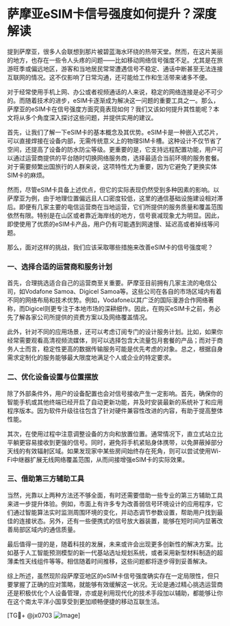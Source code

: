 # 萨摩亚eSIM卡信号强度如何提升？深度解读

提到萨摩亚，很多人会联想到那片被碧蓝海水环绕的热带天堂。然而，在这片美丽的地方，也存在一些令人头疼的问题——比如移动网络信号强度不足。尤其是在旅游旺季或偏远地区，游客和当地居民常常遭遇信号不稳定、通话中断甚至无法连接互联网的情况。这不仅影响了日常沟通，还可能给工作和生活带来诸多不便。

对于经常使用手机上网、办公或者视频通话的人来说，稳定的网络连接是必不可少的。而随着技术的进步，eSIM卡逐渐成为解决这一问题的重要工具之一。那么，萨摩亚的eSIM卡在信号强度方面究竟表现如何？我们又该如何提升其性能呢？本文将从多个角度深入探讨这些问题，并提供实用的建议。

首先，让我们了解一下eSIM卡的基本概念及其优势。eSIM卡是一种嵌入式芯片，可以直接焊接在设备内部，无需传统意义上的物理SIM卡槽。这种设计不仅节省了空间，还提高了设备的防水防尘等级。更重要的是，它支持远程配置功能，用户可以通过运营商提供的平台随时切换网络服务商，选择最适合当前环境的服务套餐。对于需要频繁出国旅行的人群来说，这项特性尤为重要，因为它避免了更换实体SIM卡的麻烦。

然而，尽管eSIM卡具备上述优点，但它的实际表现仍然受到多种因素的影响。以萨摩亚为例，由于地理位置偏远且人口密度较低，这里的通信基础设施建设相对滞后。即便有几家主要的电信运营商在当地运营，它们所提供的服务质量和覆盖范围依然有限。特别是在山区或者靠近海岸线的地方，信号衰减现象尤为明显。因此，即使使用了优质的eSIM卡产品，用户仍有可能遇到网速慢、延迟高或者掉线等问题。

那么，面对这样的挑战，我们应该采取哪些措施来改善eSIM卡的信号强度呢？

### 一、选择合适的运营商和服务计划

首先，合理挑选适合自己的运营商至关重要。萨摩亚目前拥有几家主流的电信公司，如Vodafone Samoa、Digicel Samoa等。这些公司在各自的市场区域内有着不同的网络布局和技术优势。例如，Vodafone以其广泛的国际漫游合作网络著称，而Digicel则更专注于本地市场的深耕细作。因此，在购买eSIM卡之前，务必先了解各家公司所提供的资费方案以及网络覆盖情况。

此外，针对不同的应用场景，还可以考虑订阅专门的设计服务计划。比如，如果你经常需要观看高清视频流媒体，则可以选择包含大流量包月套餐的产品；而对于商务人士而言，稳定性更高的数据传输服务可能是优先考虑的对象。总之，根据自身需求定制化的服务能够最大限度地满足个人或企业的特定要求。

### 二、优化设备设置与位置摆放

除了外部条件外，用户的设备配置也会对信号接收产生一定影响。首先，确保你的智能手机或其他终端已经开启了自动更新功能，并及时安装最新的系统补丁和应用程序版本。因为软件升级往往包含了针对硬件兼容性改进的内容，有助于提高整体性能。

其次，在使用过程中注意调整设备的方向和放置位置。通常情况下，直立式站立比平躺更容易接收到更强的信号。同时，避免将手机紧贴身体携带，以免屏蔽掉部分天线的有效辐射区域。如果发现家中某些房间始终存在死角，则可以尝试使用Wi-Fi中继器扩展无线网络覆盖范围，从而间接增强eSIM卡的实际效果。

### 三、借助第三方辅助工具

当然，光靠以上两种方法还不够全面，有时还需要借助一些专业的第三方辅助工具来进一步提升体验。例如，市面上有许多专为改善弱信号环境设计的应用程序，它们通过智能算法实时监测周围环境的变化，并动态调节参数设置，帮助用户找到最佳的连接状态。另外，还有一些便携式的信号放大器装置，能够在短时间内显著改善局部区域内的通信质量。

最后值得一提的是，随着科技的发展，未来或许会出现更多创新性的解决方案。比如基于人工智能预测模型的新一代基站选址规划系统，或者采用新型材料制造的超薄柔性天线组件等等。相信随着时间推移，这些问题都将逐步得到妥善解决。

综上所述，虽然现阶段萨摩亚地区的eSIM卡信号强度确实存在一定局限性，但只要掌握了正确的应对策略，就能够有效缓解这一状况。无论是通过精心挑选运营商还是积极优化个人设备管理，亦或是利用现代化的技术手段加以辅助，都能够让你在这个南太平洋小国享受到更加顺畅便捷的移动互联生活。

[TG💪+ @jx0703 ![Image](https://github.com/user-attachments/assets/dbca1d08-cadb-493c-b0ec-ad6f7a83f270)]